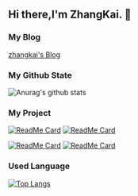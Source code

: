 ## Hi there,I'm ZhangKai. 👋

### My Blog
[zhangkai's Blog](https://zhangkai0621.github.io/blog/)

### My Github State
![Anurag's github stats](https://github-readme-stats.vercel.app/api?username=zhangkai0621&count_private=true&theme=onedark)

### My Project

[![ReadMe Card](https://github-readme-stats.vercel.app/api/pin/?username=zhangkai0621&repo=vue-math-edit&theme=vue)](https://github.com/zhangkai0621/vue-math-edit)  [![ReadMe Card](https://github-readme-stats.vercel.app/api/pin/?username=zhangkai0621&repo=cocos-2048&theme=vue)](https://github.com/zhangkai0621/cocos-2048)


[![ReadMe Card](https://github-readme-stats.vercel.app/api/pin/?username=zhangkai0621&repo=flutter&theme=vue)](https://github.com/zhangkai0621/blog)   [![ReadMe Card](https://github-readme-stats.vercel.app/api/pin/?username=zhangkai0621&repo=Josephus-problem&theme=vue)](https://github.com/zhangkai0621/Josephus-problem)

### Used Language
[![Top Langs](https://github-readme-stats.vercel.app/api/top-langs/?username=zhangkai0621&theme=onedark)](https://github.com/zhangkai0621)

<!--
**zhangkai0621/zhangkai0621** is a ✨ _special_ ✨ repository because its `README.md` (this file) appears on your GitHub profile.

Here are some ideas to get you started:

- 🔭 I’m currently working on ...
- 🌱 I’m currently learning ...
- 👯 I’m looking to collaborate on ...
- 🤔 I’m looking for help with ...
- 💬 Ask me about ...
- 📫 How to reach me: ...
- 😄 Pronouns: ...
- ⚡ Fun fact: ...
-->
